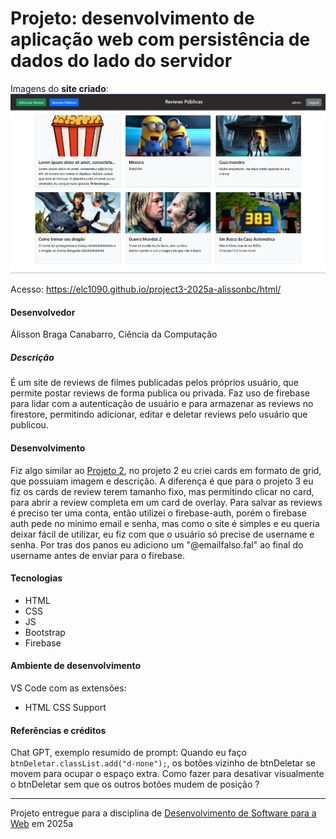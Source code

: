 # Projeto: desenvolvimento de aplicação web com persistência de dados do lado do servidor

Imagens do **site criado**:  
![screenshot](img/screenshot.png "screenshot")

Acesso: https://elc1090.github.io/project3-2025a-alissonbc/html/


#### Desenvolvedor
Álisson Braga Canabarro, Ciência da Computação


##### Descrição
É um site de reviews de filmes publicadas pelos próprios usuário, que permite postar reviews de forma publica ou privada.
Faz uso de firebase para lidar com a autenticação de usuário e para armazenar as reviews no firestore, permitindo adicionar, editar e deletar reviews pelo usuário que publicou.




#### Desenvolvimento
Fiz algo similar ao [Projeto 2](https://github.com/elc1090/project2-2025a-alissonbc), no projeto 2 eu criei cards em formato de grid, que possuiam imagem e descrição.
A diferença é que para o projeto 3 eu fiz os cards de review terem tamanho fixo, mas permitindo clicar no card, para abrir a review completa em um card de overlay.
Para salvar as reviews é preciso ter uma conta, então utilizei o firebase-auth, porém o firebase auth pede no minimo email e senha, mas como o site é simples e eu queria deixar fácil de utilizar, eu fiz com que o usuário só precise de username e senha. Por tras dos panos eu adiciono um "@emailfalso.fal" ao final do username antes de enviar para o firebase.



#### Tecnologias

- HTML
- CSS
- JS
- Bootstrap
- Firebase

#### Ambiente de desenvolvimento

VS Code com as extensões:
- HTML CSS Support

#### Referências e créditos


Chat GPT, exemplo resumido de prompt:
Quando eu faço `btnDeletar.classList.add("d-none");`, os botões vizinho de btnDeletar se movem para ocupar o espaço extra. Como fazer para desativar visualmente o btnDeletar sem que os outros botões mudem de posição ?



---
Projeto entregue para a disciplina de [Desenvolvimento de Software para a Web](http://github.com/andreainfufsm/elc1090-2025a) em 2025a
